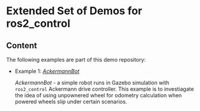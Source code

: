 # Extended Set of Demos for ros2_control

## Content

The following examples are part of this demo repository:

* Example 1: [*AckermannBot*](example_1)

   *AckermannBot* - a simple robot runs in Gazebo simulation with `ros2_control` Ackermann drive controller. This example is to investiagate the idea of using unpownered wheel for odometry calculation when powered wheels slip under certain scenarios. 

